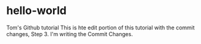 # hello-world
Tom's Github tutorial
This is hte edit portion of this tutorial with the commit changes, Step 3.
I'm writing the Commit Changes.
